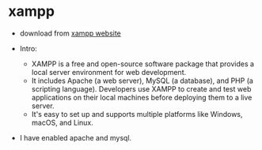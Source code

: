 # xampp

- download from [xampp website](https://www.apachefriends.org/)

- Intro:

  - XAMPP is a free and open-source software package that provides a local server environment for web development.
  - It includes Apache (a web server), MySQL (a database), and PHP (a scripting language). Developers use XAMPP to create and test web applications on their local machines before deploying them to a live server.
  - It's easy to set up and supports multiple platforms like Windows, macOS, and Linux.

- I have enabled apache and mysql.

